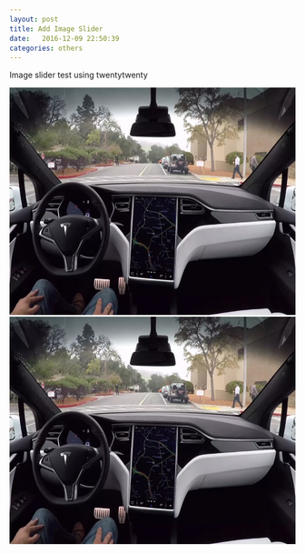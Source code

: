 ```yaml
---
layout: post
title: Add Image Slider
date:   2016-12-09 22:50:39
categories: others
---
```


Image slider test using twentytwenty

<div id="container1" class='twentytwenty-container'>
 <img src="/assets/autopilot_2_hardware.jpg" width="600px" height="400px"/>
 <img src="/assets/autopilot_2_hardware.jpg" width="600px" height="400px"/>
</div>

<script>
$(window).load(function(){
  $("#container1").twentytwenty();
});
</script>

